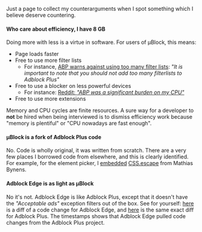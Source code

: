 Just a page to collect my counterarguments when I spot something which I believe deserve countering.

#### Who care about efficiency, I have 8 GB

Doing more with less is a virtue in software. For users of µBlock, this means:

- Page loads faster
- Free to use more filter lists
    - For instance, [ABP warns against using too many filter lists](https://adblockplus.org/en/getting_started#subscription): _"It is important to note that you should not add too many filterlists to Adblock Plus"_
- Free to use a blocker on less powerful devices
    - For instance: [Reddit: _"ABP was a significant burden on my CPU"_](http://www.reddit.com/r/chromeos/comments/298jh1/just_a_tip_try_out_%C2%B5block_for_your_adblocking/)
- Free to use more extensions

Memory and CPU cycles are finite resources. A sure way for a developer to **not** be hired when being interviewed is to dismiss efficiency work because "memory is plentiful" or "CPU nowadays are fast enough".

#### µBlock is a fork of Adblock Plus code

No. Code is wholly original, it was written from scratch. There are a very few places I borrowed code from elsewhere, and this is clearly identified. For example, for the element picker, I [embedded](https://github.com/gorhill/uBlock/blob/master/js/element-picker.js#L27) [CSS.escape](http://mths.be/cssescape) from Mathias Bynens.

#### Adblock Edge is as light as µBlock

No it's not. Adblock Edge is like Adblock Plus, except that it doesn't have the _"Acceptable ads"_ exception filters out of the box. See for yourself: [here](https://bitbucket.org/adstomper/adblockedge/diff/lib/filterClasses.js?diff1=f89367e6ddc7&diff2=a642b932365d9521042cf8fec56089caca496a7d&at=default) is a diff of a code change for Adblock Edge, and [here](https://github.com/adblockplus/adblockplus/commit/384cb64c6d3c2aa698b5f15c9d8aaefd22c889aa#diff-3) is the same exact diff for Adblock Plus. The timestamps shows that Adblock Edge pulled code changes from the Adblock Plus project.